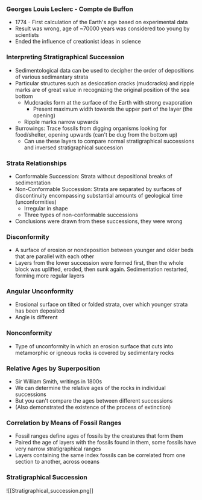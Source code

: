 ### Georges Louis Leclerc - Compte de Buffon
 - 1774 - First calculation of the Earth's age based on experimental data
 - Result was wrong, age of ~70000 years was considered too young by scientists
 - Ended the influence of creationist ideas in science

### Interpreting Stratigraphical Succession
 - Sedimentological data can be used to decipher the order of depositions of various sedimantary strata
 - Particular structures such as desiccation cracks (mudcracks) and ripple marks are of great value in recognizing the original position of the sea bottom
	 - Mudcracks form at the surface of the Earth with strong evaporation
		 - Present maximum width towards the upper part of the layer (the opening)
	 - Ripple marks narrow upwards
 - Burrowings: Trace fossils from digging organisms looking for food/shelter, opening upwards (can't be dug from the bottom up)
	 - Can use these layers to compare normal stratigraphical successions and inversed stratigraphical succession

### Strata Relationships
 - Conformable Succession: Strata without depositional breaks of sedimentation
 - Non-Conformable Succession: Strata are separated by surfaces of discontinuity encompassing substantial amounts of geological time (unconformities)
	 - Irregular in shape
	 - Three types of non-conformable successions
 - Conclusions were drawn from these successions, they were wrong

### Disconformity
 - A surface of erosion or nondeposition between younger and older beds that are parallel with each other
 - Layers from the lower succession were formed first, then the whole block was uplifted, eroded, then sunk again. Sedimentation restarted, forming more regular layers

### Angular Unconformity
 - Erosional surface on tilted or folded strata, over which younger strata has been deposited
 - Angle is different

### Nonconformity
 - Type of unconformity in which an erosion surface that cuts into metamorphic or igneous rocks is covered by sedimentary rocks

### Relative Ages by Superposition
 - Sir William Smith, writings in 1800s
 - We can determine the relative ages of the rocks in individual successions
 - But you can't compare the ages between different successions
 - (Also demonstrated the existence of the process of extinction)

### Correlation by Means of Fossil Ranges
 - Fossil ranges define ages of fossils by the creatures that form them
 - Paired the age of layers with the fossils found in them, some fossils have very narrow stratigraphical ranges
 - Layers containing the same index fossils can be correlated from one section to another, across oceans

### Stratigraphical Succession
![[Stratigraphical_succession.png]]